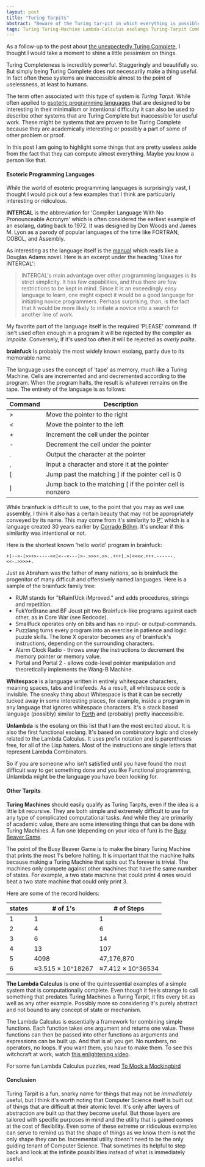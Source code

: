 ```yaml
---
layout: post
title: "Turing Tarpits"
abstract: "Beware of the Turing tar-pit in which everything is possible but nothing of interest is easy.      -Alan Perlis in Epigrams on Programming"
tags: Turing Turing-Machine Lambda-Calculus esolangs Turing-Tarpit Combinatory-Logic
---
```

As a follow-up to the post about [the unexpectedly Turing Complete](/2018/11/30/accidentally-turing-complete.html), I thought I would take a moment to shine a little pessimism on things.

Turing Completeness is incredibly powerful. Staggeringly and beautifully so. But simply being Turing Complete does not necessarily make a thing useful. In fact often these systems are inaccessible almost to the point of uselessness, at least to humans.

The term often associated with this type of system is *Turing Tarpit*. While often applied to [esoteric programming languages](https://en.wikipedia.org/wiki/Esoteric_programming_language) that are designed to be interesting in their minimalism or intentional difficulty it can also be used to describe other systems that are Turing Complete but inaccessible for useful work. These might be systems that are proven to be Turing Complete because they are academically interesting or possibly a part of some of other problem or proof.

In this post I am going to highlight some things that are pretty useless aside from the fact that they can compute almost everything. Maybe you know a person like that.

#### Esoteric Programming Languages
While the world of esoteric programming languages is surprisingly vast, I thought I would pick out a few examples that I think are particularly interesting or ridiculous.

**INTERCAL** is the abbreviation for 'Compiler Language With No Pronounceable Acronym' which is often considered the earliest example of an esolang, dating back to 1972. It was designed by Don Woods and James M. Lyon as a parody of popular languages of the time like FORTRAN, COBOL, and Assembly.

As interesting as the language itself is the [manual](https://www.muppetlabs.com/~breadbox/intercal-man/s01.html) which reads like a Douglas Adams novel. Here is an excerpt under the heading 'Uses for INTERCAL':

>INTERCAL's main advantage over other programming languages is its strict simplicity. It has few capabilities, and thus there are few restrictions to be kept in mind. Since it is an exceedingly easy language to learn, one might expect it would be a good language for initiating novice programmers. Perhaps surprising, than, is the fact that it would be more likely to initiate a novice into a search for another line of work. 

My favorite part of the language itself is the required 'PLEASE' command. If isn't used often enough in a program it will be rejected by the compiler as *impolite*. Conversely, if it's used too often it will be rejected as *overly polite*.

**brainfuck** Is probably the most widely known esolang, partly due to its memorable name.

The language uses the concept of 'tape' as memory, much like a Turing Machine. Cells are incremented and and decremented according to the program. When the program halts, the result is whatever remains on the tape. The entirety of the language is as follows:

| Command | Description |
|---------|-------------|
|>|Move the pointer to the right|
|<|Move the pointer to the left|
|+|Increment the cell under the pointer|
|-|Decrement the cell under the pointer|
|.|Output the character at the pointer|
|,|Input a character and store it at the pointer|
|[|Jump past the matching ] if the pointer cell is 0|
|]|Jump back to the matching [ if the pointer cell is nonzero|

While brainfuck is difficult to use, to the point that you may as well use assembly, I think it also has a certain beauty that may not be appropriately conveyed by its name. This may come from it's similarity to [P′′](https://en.wikipedia.org/wiki/P%E2%80%B2%E2%80%B2) which is a language created 30 years earlier by [Corrado Böhm](https://en.wikipedia.org/wiki/Corrado_B%C3%B6hm). It's unclear if this similarity was intentional or not.

Here is the shortest known 'hello world' program in brainfuck:

`+[-->-[>>+>-----<<]<--<---]>-.>>>+.>>..+++[.>]<<<<.+++.------.<<-.>>>>+.`

Just as Abraham was the father of many nations, so is brainfuck the progenitor of many difficult and offensively named languages. Here is a sample of the brainfuck family tree:

* RUM stands for "bRainfUck iMproved." and adds procedures, strings and repetition.
* FukYorBrane and BF Joust pit two Brainfuck-like programs against each other, as in Core War (see Redcode).
* Smallfuck operates only on bits and has no input- or output-commands.
* Puzzlang turns every program into an exercise in patience and logic puzzle skills. The lone X operator becomes any of brainfuck's instructions, depending on the surrounding characters.
* Alarm Clock Radio - throws away the instructions to decrement the memory pointer or memory value.
* Portal and Portal 2 - allows code-level pointer manipulation and theoretically implements the Wang-B Machine.

**Whitespace** is a language written in entirely whitespace characters, meaning spaces, tabs and linefeeds. As a result, all whitespace code is invisible. The sneaky thing about Whitespace is that it can be secretly tucked away in some interesting places, for example, inside a program in any language that ignores whitespace characters. It's a stack based language (possibly) similar to [Forth](https://en.wikipedia.org/wiki/Forth_(programming_language)) and (probably) pretty inaccessible.

**Unlambda** is the esolang on this list that I am the most excited about. It is also the first functional esolang. It's based on combinatory logic and closely related to the Lambda Calculus. It uses prefix notation and is parentheses free, for all of the Lisp haters. Most of the instructions are single letters that represent Lambda Combinators.

So if you are someone who isn't satisfied until you have found the most difficult way to get something done and you like Functional programming, Unlambda might be the language you have been looking for. 

#### Other Tarpits

**Turing Machines** should easily qualify as Turing Tarpits, even if the idea is a little bit recursive. They are both simple and extremely difficult to use for any type of complicated computational tasks. And while they are primarily of academic value, there are some interesting things that can be done with Turing Machines. A fun one (depending on your idea of fun) is the [Busy Beaver Game](https://en.wikipedia.org/wiki/Busy_beaver).

The point of the Busy Beaver Game is to make the binary Turing Machine that prints the most 1's before halting. It is important that the machine halts because making a Turing Machine that spits out 1's forever is trivial. The machines only compete against other machines that have the same number of states. For example, a two state machine that could print 4 ones would beat a two state machine that could only print 3.

Here are some of the record holders:

| states | # of 1's | # of Steps |
|--------|----------|------------|
| 1 | 1 | 1 |
| 2 | 4 | 6 |
| 3 | 6 | 14 |
| 4 | 13 | 107 |
| 5 | 4098 | 47,176,870 |
| 6 | ≈3.515 × 10^18267 | ≈7.412 × 10^36534 |

**The Lambda Calculus** is one of the quintessential examples of a simple system that is computationally complete. Even though it feels strange to call something that predates Turing Machines a Turing Tarpit, it fits every bit as well as any other example. Possibly more so considering it's purely abstract and not bound to any concept of state or mechanism.

The Lambda Calculus is essentially a framework for combining simple functions. Each function takes one argument and returns one value. These functions can then be passed into other functions as arguments and expressions can be built up. And that is all you get. No numbers, no operators, no loops. If you want them, you have to make them. To see this witchcraft at work, watch [this enlightening video](https://www.youtube.com/watch?v=3VQ382QG-y4).

For some fun Lambda Calculus puzzles, read [To Mock a Mockingbird](http://www.enthusiasticallyconfused.com/Mathematics/Riddles%20%26%20Puzzles/Raymond%20Smullyan/To%20Mock%20a%20Mocking%20Bird%20-%20Smullyan.pdf)

#### Conclusion

Turing Tarpit is a fun, snarky name for things that may not be *immediately* useful, but I think it's worth noting that Computer Science itself is built out of things that are difficult at their atomic level. It's only after layers of abstraction are built up that they become useful. But those layers are tailored with specific purposes in mind and the utility that is gained comes at the cost of flexibility. Even some of these extreme or ridiculous examples can serve to remind us that the shape of things as we know them is not the only shape they can be. Incremental utility doesn't need to be the only guiding tenant of Computer Science. That sometimes its helpful to step back and look at the infinite possibilities instead of what is immediately useful. 